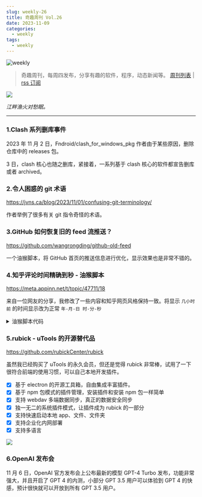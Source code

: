```yaml
---
slug: weekly-26
title: 奇趣周刊 Vol.26
date: 2023-11-09
categories:
  - weekly
tags:
  - weekly
---
```


![weekly](https://imgurl.zishu.me/weekly.webp)

> 奇趣周刊，每周四发布，分享有趣的软件，程序，动态新闻等。 [周刊列表](/categories/weekly/) | [rss 订阅](/categories/weekly/index.xml)

![](https://imgurl.zishu.me/images/old/ffb7a901f304e7532c799881928b558_z8lb0v_.webp)

*江畔渔火对愁眠。*

---

### 1.Clash 系列删库事件

2023 年 11 月 2 日，Fndroid/clash_for_windows_pkg 作者由于某些原因，删除仓库中的 releases 包。

3 日，clash 核心也随之删库，紧接着，一系列基于 clash 核心的软件都宣告删库或者 archived。

### 2.令人困惑的 git 术语

https://jvns.ca/blog/2023/11/01/confusing-git-terminology/

作者举例了很多有关 git 指令奇怪的术语。

### 3.GitHub 如何恢复旧的 feed 流推送？

https://github.com/wangrongding/github-old-feed

一个油猴脚本，将 GitHub 首页的推送信息进行优化，显示效果也是非常不错的。

### 4.知乎评论时间精确到秒 - 油猴脚本

https://meta.appinn.net/t/topic/47711/18

来自一位网友的分享，我修改了一些内容和知乎网页风格保持一致。将显示 `几小时前` 的时间显示改为正常 `年-月-日 时-分-秒`

<details>
<summary>油猴脚本代码</summary>

```js
// ==UserScript==
// @name         知乎评论时间精确到秒
// @namespace    http://tampermonkey.net/
// @version      0.3
// @description  try to take over the world!
// @author       You
// @match        https://www.zhihu.com/*
// @match        https://zhuanlan.zhihu.com/*
// @icon         http://zhihu.com/favicon.ico
// @grant       GM_addStyle
// @run-at document-start
// @require https://scriptcat.org/lib/637/1.3.3/ajaxHooker.js

// ==/UserScript==


(function () {
	'use strict';
	function timestampToTime(timestamp) {
		const milliseconds = timestamp * 1000;
		const date = new Date(milliseconds);
		const year = date.getFullYear();
		const month = addZero(date.getMonth() + 1);
		const day = addZero(date.getDate());
		const hour = addZero(date.getHours());
		const minute = addZero(date.getMinutes());
		const second = addZero(date.getSeconds());

		return `${ year }-${ month }-${ day } ${ hour }:${ minute }:${ second }`;
	}

	function addZero(num) {
		return num < 10 ? `0${ num }` : `${ num }`;
	}

	ajaxHooker.hook(request => {
		if (request.url.includes("https://www.zhihu.com/api/v4/comment_v5/comment/") || request.url.includes("https://www.zhihu.com/api/v4/comment_v5/answers/") || request.url.includes("https://www.zhihu.com/api/v4/comment_v5/articles/")) {

			request.response = res => {
				// console.log('\n== ↓ ↓ ↓ ↓ ↓ == \n', res)

				if (res.json.data) {

					res.json.data.forEach(item => {
						// console.log(timestampToTime(item.created_time));
						item.content =  item.content +   '<span class="css-nm6sok commentTime">' + timestampToTime(item.created_time) + '</span>'
						if (item.child_comments.length >= 1) {
							item.child_comments.forEach(child => {
								child.content =   child.content  + '<span class="css-nm6sok commentTime">' + timestampToTime(child.created_time) + '</<span>'
							});
						}
					});
					GM_addStyle(`
					.CommentContent {
							position: relative;
							overflow: visible;
						}

						/* 	精确时间 */
						.commentTime {
							position: absolute;
							left: 0;
							bottom: -22px;
							color: #999;
						}

						.css-140jo2 {
							position: relative;
						}

						/* 原时间	 */
						.css-12cl38p,
						.css-12cl38p + span,
						.css-nm6sok + span {
							display: none;
						}

						/* ip 属地	 */
						.css-8hxn0r .css-nm6sok {
							position: absolute;
							left: 160px;
							top: 3px;
						}
						/* 热评	 */
						.css-8hxn0r .css-33kuns {
							position: absolute;
							left: 240px;
							top: 3px;
						}
						/*  作者置顶	 */
						.css-1o87v1m{
						    position: absolute;
  						    top: 22px;
   						    left: -4px;
						}
					`);
				}

			};
		}

	});
})();
```

</details>


### 5.rubick - uTools 的开源替代品

https://github.com/rubickCenter/rubick

虽然我已经购买了 uTools 的永久会员，但还是觉得 rubick 非常棒，试用了一下很符合前端的使用习惯，可以自己本地开发插件。

<div class="nolist">

- [x] 基于 electron 的开源工具箱，自由集成丰富插件。
- [x] 基于 npm 包模式的插件管理，安装插件和安装 npm 包一样简单
- [x] 支持 webdav 多端数据同步，真正的数据安全同步
- [x] 独一无二的系统插件模式，让插件成为 rubick 的一部分
- [x] 支持快速启动本地 app、文件、文件夹
- [x] 支持企业化内网部署
- [x] 支持多语言

</div>

![](https://camo.githubusercontent.com/1857703c574326d1a1b331a9307b75bcc370584ae339aeca2616279ca5464e72/68747470733a2f2f706963312e7a68696d672e636f6d2f38302f76322d37306331303566663766623165393535666336376666613561353536343039325f373230772e676966)

### 6.OpenAI 发布会

11 月 6 日，OpenAI 官方发布会上公布最新的模型 GPT-4 Turbo 发布，功能非常强大，并且开启了 GPT 4 的内测，小部分 GPT 3.5 用户可以体验到 GPT 4 的快感，预计很快就可以开放到所有 GPT 3.5 用户。
